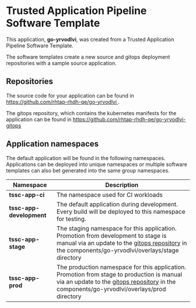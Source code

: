 # Trusted Application Pipeline Software Template

This application, **go-yrvodlvi**, was created from a Trusted Application Pipeline Software Template.

The software templates create a new source and gitops deployment repositories with a sample source application. 

## Repositories

The source code for your application can be found in [https://github.com/rhtap-rhdh-qe/go-yrvodlvi ](https://github.com/rhtap-rhdh-qe/go-yrvodlvi ).
 
The gitops repository, which contains the kubernetes manifests for the application can be found in 
[https://github.com/rhtap-rhdh-qe/go-yrvodlvi-gitops ](https://github.com/rhtap-rhdh-qe/go-yrvodlvi-gitops ) 

## Application namespaces 

The default application will be found in the following namespaces. Applications can be deployed into unique namespaces or multiple software templates can also bet generated into the same group namespaces.  

|  Namespace   |  Description   |  
| -------- | -------- |
| **tssc-app-ci** | The namespace used for CI workloads |
| **tssc-app-development** | The default application during development. Every build will be deployed to this namespace for testing. |
| **tssc-app-stage** | The staging namespace for this application. Promotion from development to stage is manual via an update to the [gitops repository](https://github.com/rhtap-rhdh-qe/go-yrvodlvi-gitops ) in the components/go-yrvodlvi/overlays/stage directory |
| **tssc-app-prod** | The production namespace for this application. Promotion from stage to production is manual via an update to the [gitops repository](https://github.com/rhtap-rhdh-qe/go-yrvodlvi-gitops ) in the components/go-yrvodlvi/overlays/prod directory |